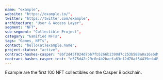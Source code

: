 ```yaml
--- 
name: "example", 
website: "https://example.io/", 
twitter: "https://twitter.com/example",
architecture: "User & Access Layer",
segment: "NFT",
sub-segment: "Collectible Project",
category: "Gamified NFTs",
tags: "Games, NFTs",
contact: "hello(at)example.name",
project-status: "active",
contract-hashes-casper: "86f2d45f024d7bb7fb5266b2390d7c253b588a0a16ebd946a60cb4314600af74",
contract-hashes-casper-test: "e375d42c29c0e4b2baefa63cf2d70af34439eda851e08129d8515515d63bd6a9",
--- 
```

<!--lang:en--> 
Example are the first 100 NFT collectibles on the Casper Blockchain.
<!--lang:es--] 
Example son los primeros 100 coleccionables NFT en Casper Blockchain.
<!--lang:de--] 
Example sind die ersten 100 NFT-Sammlerstücke auf der Casper Blockchain.
<!--lang:fr--] 
Example sont les 100 premiers objets de collection NFT sur la Blockchain Casper.
<!--lang:pl--] 
Example to pierwsze 100 przedmiotów kolekcjonerskich NFT w Casper Blockchain.
<!--lang:uk--] 
Example — це перші 100 предметів колекціонування NFT у Casper Blockchain.
[!--lang:*--> 
